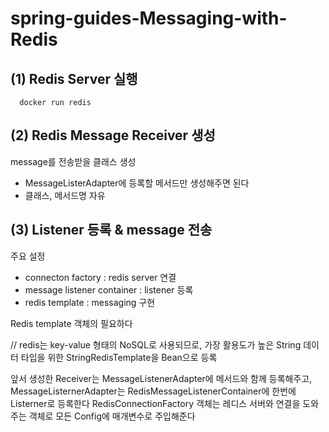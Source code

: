 # spring-guides-Messaging-with-Redis

## (1) Redis Server 실행
      docker run redis

## (2) Redis Message Receiver 생성 

message를 전송받을 클래스 생성
- MessageListerAdapter에 등록할 메서드만 생성해주면 된다
- 클래스, 메서드명 자유

## (3) Listener 등록 & message 전송

주요 설정
- connecton factory : redis server 연결
- message listener container : listener 등록
- redis template : messaging 구현
  

Redis template 객체의  필요하다 

// redis는 key-value 형태의 NoSQL로 사용되므로, 가장 활용도가 높은 String 데이터 타입을 위한
StringRedisTemplate을 Bean으로 등록


앞서 생성한 Receiver는 MessageListenerAdapter에 메서드와 함께 등록해주고,
MessageListernerAdapter는 RedisMessageListenerContainer에 한번에 Listerner로 등록한다
RedisConnectionFactory 객체는 레디스 서버와 연결을 도와주는 객체로 모든 Config에 매개변수로 주입해준다




